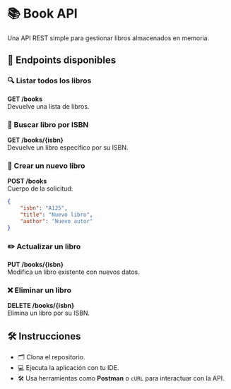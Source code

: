 # 📚 Book API

Una API REST simple para gestionar libros almacenados en memoria.

## 🚀 Endpoints disponibles

### 🔍 Listar todos los libros
**GET /books**  
Devuelve una lista de libros.

### 🔎 Buscar libro por ISBN
**GET /books/{isbn}**  
Devuelve un libro específico por su ISBN.

### 📝 Crear un nuevo libro
**POST /books**  
Cuerpo de la solicitud:  

```json
{
    "isbn": "A125",
    "title": "Nuevo libro",
    "author": "Nuevo autor"
}
```
### ✏️ Actualizar un libro
**PUT /books/{isbn}**  
Modifica un libro existente con nuevos datos.

### ❌ Eliminar un libro
**DELETE /books/{isbn}**  
Elimina un libro por su ISBN.

## 🛠️ Instrucciones
- 🗂️ Clona el repositorio.
- 💻 Ejecuta la aplicación con tu IDE.
- 🛠️ Usa herramientas como **Postman** o `cURL` para interactuar con la API.

